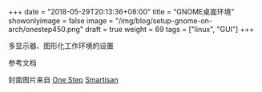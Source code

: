 +++
date = "2018-05-29T20:13:36+08:00"
title = "GNOME桌面环境"
showonlyimage = false
image = "/img/blog/setup-gnome-on-arch/onestep450.png"
draft = true
weight = 69
tags = ["linux", "GUI"]
+++

多显示器、图形化工作环境的设置
<!--more-->


参考文档


封面图片来自 [One Step](https://www.smartisan.com/os/#/onestep) <a href="https://t.tt"><i class="fa fa-dribbble" aria-hidden="true"></i> Smartisan</a>
